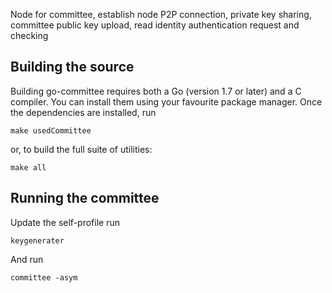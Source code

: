 Node for committee, establish node P2P connection, private key sharing,
committee public key upload, read identity authentication request and 
checking

## Building the source

Building go-committee requires both a Go (version 1.7 or later) and a C compiler.
You can install them using your favourite package manager.
Once the dependencies are installed, run

    make usedCommittee

or, to build the full suite of utilities:

    make all


## Running the committee

Update the self-profile
run

    keygenerater

And run

    committee -asym